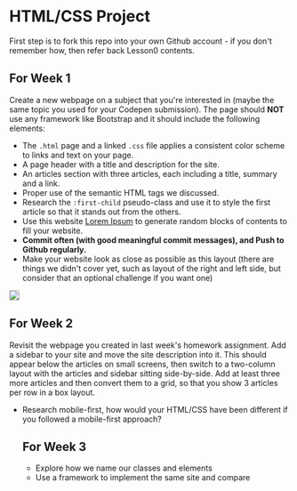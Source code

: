 # HTML/CSS Project

First step is to fork this repo into your own Github account - if you don't remember how, then refer back Lesson0 contents.

## For Week 1

Create a new webpage on a subject that you're interested in (maybe the same topic you used for your Codepen submission). The page should **NOT** use any framework like Bootstrap and it should include the following elements:
  - The `.html` page and a linked `.css` file applies a consistent color scheme to links and text on your page.
  - A page header with a title and description for the site.
  - An articles section with three articles, each including a title, summary and a link.
  - Proper use of the semantic HTML tags we discussed.
  - Research the `:first-child` pseudo-class and use it to style the first article so that it stands out from the others.
  - Use this website [Lorem Ipsum](http://www.lipsum.com/) to generate random blocks of contents to fill your website.
  - **Commit often (with good meaningful commit messages), and Push to Github regularly.**
  - Make your website look as close as possible as this layout (there are things we didn't cover yet, such as layout of the right and left side, but consider that an optional challenge if you want one)

  <a href="https://github.com/Code-Your-Future/HTML-CSS/blob/master/blog.png" target="blank">
    <img src="https://github.com/Code-Your-Future/HTML-CSS/blob/master/blog.png" style="border: 1px solid #bababa;">
  </a>
  
  
  ## For Week 2

Revisit the webpage you created in last week's homework assignment. Add a sidebar to your site and move the site description into it. This should appear below the articles on small screens, then switch to a two-column layout with the articles and sidebar sitting side-by-side. Add at least three more articles and then convert them to a grid, so that you show 3 articles per row in a box layout.

- Research mobile-first, how would your HTML/CSS have been different if you followed a mobile-first approach?

  ## For Week 3
  - Explore how we name our classes and elements
  - Use a framework to implement the same site and compare
